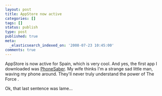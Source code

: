 ```yaml
---
layout: post
title: AppStore now active
categories: []
tags: []
status: publish
type: post
published: true
meta:
  _elasticsearch_indexed_on: '2008-07-23 10:45:00'
comments: true
---
```

<p>AppStore is now active for Spain, which is very cool. And yes, the first app I downloaded was <a href="http://themacbox.co.uk/phonesaber/">PhoneSaber</a>. My wife thinks I&#039;m a strange sad little man, waving my phone around. They&#039;ll never truly understand the power of The Force .</p>  <p>Ok, that last sentence was lame...</p>
